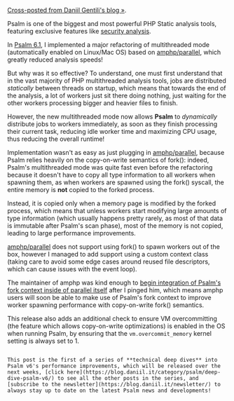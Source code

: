 <!--
  title: Psalm v6 Deep Dive: Copy-on-Write + dynamic task dispatching
  date: 2025-05-11 18:00
  author: Daniil Gentili
-->

[Cross-posted from Daniil Gentili's blog &raquo;](https://blog.daniil.it).

Psalm is one of the biggest and most powerful PHP Static analysis tools, featuring exclusive features like [security analysis](https://psalm.dev/docs/security_analysis/).  

In [Psalm 6.1](https://github.com/vimeo/psalm/releases/tag/6.1.0), I implemented a major refactoring of multithreaded mode (automatically enabled on Linux/Mac OS) based on [amphp/parallel](https://github.com/amphp/parallel), which greatly reduced analysis speeds!  

But why was it so effective? To understand, one must first understand that in the vast majority of PHP multithreaded analysis tools, jobs are distributed *statically* between threads on startup, which means that towards the end of the analysis, a lot of workers just sit there doing nothing, just waiting for the other workers processing bigger and heavier files to finish.  

However, the new multithreaded mode now allows **Psalm** to *dynamically* distribute jobs to workers immediately, as soon as they finish processing their current task, reducing idle worker time and maximizing CPU usage, thus reducing the overall runtime!  

Implementation wasn't as easy as just plugging in [amphp/parallel](https://github.com/amphp/parallel), because Psalm relies heavily on the copy-on-write semantics of fork(): indeed, Psalm's multithreaded mode was quite fast even before the refactoring because it doesn't have to copy all type information to all workers when spawning them, as when workers are spawned using the fork() syscall, the entire memory is **not** copied to the forked process.  

Instead, it is copied only when a memory page is modified by the forked process, which means that unless workers start modifying large amounts of type information (which usually happens pretty rarely, as most of that data is immutable after Psalm's scan phase), most of the memory is not copied, leading to large performance improvements.  

[amphp/parallel](https://github.com/amphp/parallel) does not support using fork() to spawn workers out of the box, however I managed to add support using a custom context class (taking care to avoid some edge cases around reused file descriptors, which can cause issues with the event loop).  

The maintainer of amphp was kind enough to [begin integration of Psalm's fork context inside of parallel itself](https://github.com/amphp/parallel/pull/212) after I pinged him, which means amphp users will soon be able to make use of Psalm's fork context to improve worker spawning performance with copy-on-write fork() semantics.  

This release also adds an additional check to ensure VM overcommitting (the feature which allows copy-on-write optimizations) is enabled in the OS when running Psalm, by ensuring that the `vm.overcommit_memory` kernel setting is always set to 1.  

~~~

This post is the first of a series of **technical deep dives** into Psalm v6's performance improvements, which will be released over the next weeks, [click here](https://blog.daniil.it/category/psalm/deep-dive-psalm-v6/) to see all the other posts in the series, and [subscribe to the newsletter](https://blog.daniil.it/newsletter/) to always stay up to date on the latest Psalm news and developments!  
